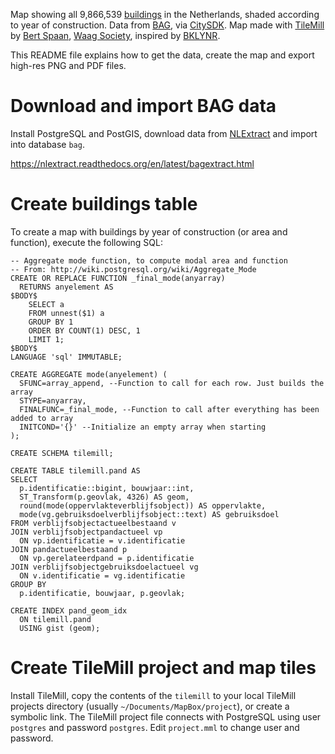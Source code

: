 Map showing all 9,866,539 <a href="http://www.kadaster.nl/web/file?uuid=25da4675-fc9c-47a6-8039-1af04c142965&owner=23cbe925-35ce-4a72-ac8c-a33a0c19ae1e&contentid=2585">buildings</a> in the Netherlands, shaded according to year of construction. Data from <a href="http://www.kadaster.nl/bag">BAG</a>, via <a href="http://dev.citysdk.waag.org/">CitySDK</a>. Map made with <a href="http://www.mapbox.com/tilemill/">TileMill</a> by <a href="mailto:bert@waag.org">Bert Spaan</a>, <a href="http://www.waag.org/">Waag Society</a>, inspired by <a href="http://bklynr.com/block-by-block-brooklyns-past-and-present/">BKLYNR</a>.

This README file explains how to get the data, create the map and export high-res PNG and PDF files.

# Download and import BAG data

Install PostgreSQL and PostGIS, download data from [NLExtract](http://nlextract.nl/) and import into database `bag`.

https://nlextract.readthedocs.org/en/latest/bagextract.html

# Create buildings table

To create a map with buildings by year of construction (or area and function), execute the following SQL:

    -- Aggregate mode function, to compute modal area and function
    -- From: http://wiki.postgresql.org/wiki/Aggregate_Mode
    CREATE OR REPLACE FUNCTION _final_mode(anyarray)
      RETURNS anyelement AS
    $BODY$
        SELECT a
        FROM unnest($1) a
        GROUP BY 1 
        ORDER BY COUNT(1) DESC, 1
        LIMIT 1;
    $BODY$
    LANGUAGE 'sql' IMMUTABLE;
 
    CREATE AGGREGATE mode(anyelement) (
      SFUNC=array_append, --Function to call for each row. Just builds the array
      STYPE=anyarray,
      FINALFUNC=_final_mode, --Function to call after everything has been added to array
      INITCOND='{}' --Initialize an empty array when starting
    );

    CREATE SCHEMA tilemill;

    CREATE TABLE tilemill.pand AS
    SELECT 
      p.identificatie::bigint, bouwjaar::int, 
      ST_Transform(p.geovlak, 4326) AS geom,
      round(mode(oppervlakteverblijfsobject)) AS oppervlakte,
      mode(vg.gebruiksdoelverblijfsobject::text) AS gebruiksdoel
    FROM verblijfsobjectactueelbestaand v
    JOIN verblijfsobjectpandactueel vp 
      ON vp.identificatie = v.identificatie
    JOIN pandactueelbestaand p 
      ON vp.gerelateerdpand = p.identificatie
    JOIN verblijfsobjectgebruiksdoelactueel vg 
      ON v.identificatie = vg.identificatie
    GROUP BY 
      p.identificatie, bouwjaar, p.geovlak;
  
  	CREATE INDEX pand_geom_idx
  	  ON tilemill.pand
  	  USING gist (geom);


# Create TileMill project and map tiles

Install TileMill, copy the contents of the `tilemill` to your local TileMill projects directory (usually `~/Documents/MapBox/project`), or create a symbolic link. The TileMill project file connects with PostgreSQL using user `postgres` and password `postgres`. Edit `project.mml` to change user and password.